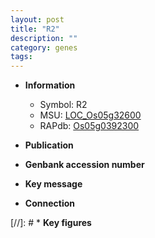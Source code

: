```yaml
---
layout: post
title: "R2"
description: ""
category: genes
tags: 
---
```


* **Information**  
    + Symbol: R2  
    + MSU: [LOC_Os05g32600](http://rice.uga.edu/cgi-bin/ORF_infopage.cgi?orf=LOC_Os05g32600)  
    + RAPdb: [Os05g0392300](http://rapdb.dna.affrc.go.jp/viewer/gbrowse_details/irgsp1?name=Os05g0392300)  

* **Publication**  

* **Genbank accession number**  

* **Key message**  

* **Connection**  

[//]: # * **Key figures**  


